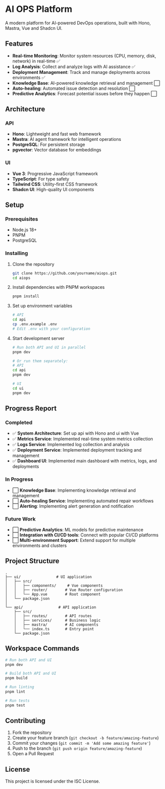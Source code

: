 # AI OPS Platform

A modern platform for AI-powered DevOps operations, built with Hono, Mastra, Vue and Shadcn UI.

## Features

- **Real-time Monitoring**: Monitor system resources (CPU, memory, disk, network) in real-time ✅
- **Log Analysis**: Collect and analyze logs with AI assistance ✅
- **Deployment Management**: Track and manage deployments across environments ✅
- **Knowledge Base**: AI-powered knowledge retrieval and management ⬜
- **Auto-healing**: Automated issue detection and resolution ⬜
- **Predictive Analytics**: Forecast potential issues before they happen ⬜

## Architecture

### API

- **Hono**: Lightweight and fast web framework
- **Mastra**: AI agent framework for intelligent operations
- **PostgreSQL**: For persistent storage
- **pgvector**: Vector database for embeddings

### UI

- **Vue 3**: Progressive JavaScript framework
- **TypeScript**: For type safety
- **Tailwind CSS**: Utility-first CSS framework
- **Shadcn UI**: High-quality UI components

## Setup

### Prerequisites

- Node.js 18+
- PNPM
- PostgreSQL

### Installing

1. Clone the repository
   ```bash
   git clone https://github.com/yourname/aiops.git
   cd aiops
   ```

2. Install dependencies with PNPM workspaces
   ```bash
   pnpm install
   ```

3. Set up environment variables
   ```bash
   # API
   cd api
   cp .env.example .env
   # Edit .env with your configuration
   ```

4. Start development server
   ```bash
   # Run both API and UI in parallel
   pnpm dev
   
   # Or run them separately:
   # API
   cd api
   pnpm dev
   
   # UI
   cd ui
   pnpm dev
   ```

## Progress Report

### Completed

- ✅ **System Architecture**: Set up api with Hono and ui with Vue
- ✅ **Metrics Service**: Implemented real-time system metrics collection
- ✅ **Logs Service**: Implemented log collection and analysis
- ✅ **Deployment Service**: Implemented deployment tracking and management
- ✅ **Dashboard UI**: Implemented main dashboard with metrics, logs, and deployments

### In Progress

- ⬜ **Knowledge Base**: Implementing knowledge retrieval and management
- ⬜ **Auto-healing Service**: Implementing automated repair workflows
- ⬜ **Alerting**: Implementing alert generation and notification

### Future Work

- ⬜ **Predictive Analytics**: ML models for predictive maintenance
- ⬜ **Integration with CI/CD tools**: Connect with popular CI/CD platforms
- ⬜ **Multi-environment Support**: Extend support for multiple environments and clusters

## Project Structure

```
.
├── ui/                # UI application
│   ├── src/
│   │   ├── components/     # Vue components
│   │   ├── router/        # Vue Router configuration
│   │   └── App.vue        # Root component
│   └── package.json
│
└── api/                # API application
    ├── src/
    │   ├── routes/        # API routes
    │   ├── services/      # Business logic
    │   ├── mastra/        # AI components
    │   └── index.ts       # Entry point
    └── package.json
```

## Workspace Commands

```bash
# Run both API and UI
pnpm dev

# Build both API and UI
pnpm build

# Run linting
pnpm lint

# Run tests
pnpm test
```

## Contributing

1. Fork the repository
2. Create your feature branch (`git checkout -b feature/amazing-feature`)
3. Commit your changes (`git commit -m 'Add some amazing feature'`)
4. Push to the branch (`git push origin feature/amazing-feature`)
5. Open a Pull Request

## License

This project is licensed under the ISC License. 